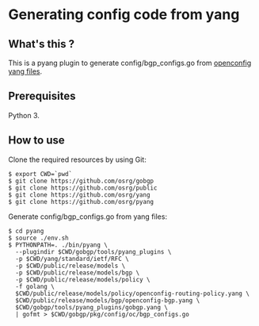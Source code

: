 # Generating config code from yang

## What's this ?

This is a pyang plugin to generate config/bgp_configs.go from
[openconfig yang files](https://github.com/openconfig/public).

## Prerequisites

Python 3.

## How to use

Clone the required resources by using Git:

```shell
$ export CWD=`pwd`
$ git clone https://github.com/osrg/gobgp
$ git clone https://github.com/osrg/public
$ git clone https://github.com/osrg/yang
$ git clone https://github.com/osrg/pyang
```

Generate config/bgp_configs.go from yang files:

```shell
$ cd pyang
$ source ./env.sh
$ PYTHONPATH=. ./bin/pyang \
  --plugindir $CWD/gobgp/tools/pyang_plugins \
  -p $CWD/yang/standard/ietf/RFC \
  -p $CWD/public/release/models \
  -p $CWD/public/release/models/bgp \
  -p $CWD/public/release/models/policy \
  -f golang \
  $CWD/public/release/models/policy/openconfig-routing-policy.yang \
  $CWD/public/release/models/bgp/openconfig-bgp.yang \
  $CWD/gobgp/tools/pyang_plugins/gobgp.yang \
  | gofmt > $CWD/gobgp/pkg/config/oc/bgp_configs.go
```
